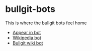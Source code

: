 # bullgit-bots
This is where the bullgit bots feel home

- [Appear in bot](https://github.com/bullgit/bullgit-bots/tree/master/gitter/appearin-bot)
- [Wikipedia bot](https://github.com/bullgit/bullgit-bots/tree/master/gitter/wikibot)
- [Bullgit wiki bot](https://github.com/bullgit/bullgit-bots/tree/master/gitter/bullwiki)
